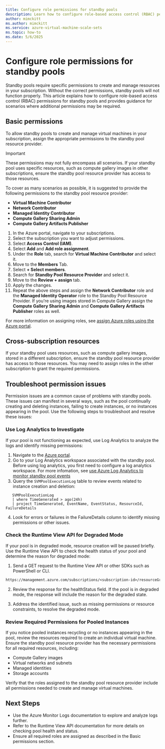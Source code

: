 ```yaml
---
title: Configure role permissions for standby pools
description: Learn how to configure role-based access control (RBAC) permissions for standby pools in Virtual Machine Scale Sets.
author: mimckitt
ms.author: mimckitt
ms.service: azure-virtual-machine-scale-sets
ms.topic: how-to
ms.date: 5/6/2025
---
```


# Configure role permissions for standby pools

Standby pools require specific permissions to create and manage resources in your subscription. Without the correct permissions, standby pools will not function properly. This article explains how to configure role-based access control (RBAC) permissions for standby pools and provides guidance for scenarios where additional permissions may be required.


## Basic permissions 
To allow standby pools to create and manage virtual machines in your subscription, assign the appropriate permissions to the standby pool resource provider.

> [!IMPORTANT]
> These permissions may not fully encompass all scenarios. If your standby pool uses specific resources, such as compute gallery images in other subscriptions, ensure the standby pool resource provider has access to those resources.

To cover as many scenarios as possible, it is suggested to provide the following permissions to the standby pool resource provider: 

- **Virtual Machine Contributor**
- **Network Contributor**
- **Managed Identity Contributor**
- **Compute Gallery Sharing Admin**
- **Compute Gallery Artifacts Publisher**

1) In the Azure portal, navigate to your subscriptions.
2) Select the subscription you want to adjust permissions.
3) Select **Access Control (IAM)**.
4) Select **Add** and **Add role assignment**.
5) Under the **Role** tab, search for **Virtual Machine Contributor** and select it.
6) Move to the **Members** Tab.
7) Select **+ Select members**.
8) Search for **Standby Pool Resource Provider** and select it.
9) Move to the **Review + assign** tab.
10) Apply the changes. 
11) Repeat the above steps and assign the **Network Contributor** role and the **Managed Identity Operator** role to the Standby Pool Resource Provider. If you're using images stored in Compute Gallery assign the **Compute Gallery Sharing Admin** and **Compute Gallery Artifacts Publisher** roles as well.

For more information on assigning roles, see [assign Azure roles using the Azure portal](/azure/role-based-access-control/quickstart-assign-role-user-portal).

## Cross-subscription resources
If your standby pool uses resources, such as compute gallery images, stored in a different subscription, ensure the standby pool resource provider has access to those resources. You may need to assign roles in the other subscription to grant the required permissions.

## Troubleshoot permission issues

Permission issues are a common cause of problems with standby pools. These issues can manifest in several ways, such as the pool continually creating and deleting instances, failing to create instances, or no instances appearing in the pool. Use the following steps to troubleshoot and resolve these issues:

### Use Log Analytics to Investigate

If your pool is not functioning as expected, use Log Analytics to analyze the logs and identify missing permissions:

1. Navigate to the [Azure portal](https://portal.azure.com/).
2. Go to your Log Analytics workspace associated with the standby pool. Before using log analytics, you first need to configure a log analytics workspace. For more infomation, see [use Azure Log Analytics to monitor standby pool events](standby-pools-monitor-pool-events.md)
3. Query the `SVMPoolExecutionLog` table to review events related to instance creation and deletion:

```kusto
   SVMPoolExecutionLog
   | where TimeGenerated > ago(24h)
   | project TimeGenerated, EventName, EventStatus, ResourceId, FailureDetails
```

4. Look for errors or failures in the FailureDetails column to identify missing permissions or other issues.


### Check the Runtime View API for Degraded Mode

If your pool is in degraded mode, resource creation will be paused briefly. Use the Runtime View API to check the health status of your pool and determine the reason for degraded mode:

1. Send a GET request to the Runtime View API or other SDKs such as PowerShell or CLI. 

```rest
https://management.azure.com/subscriptions/<subscription-id>/resourceGroups/<resource-group-name>/providers/Microsoft.StandbyPool/standbyVirtualMachinePools/<standby-pool-name>/runtime?api-version=2025-03-01
```

2. Review the response for the healthStatus field. If the pool is in degraded mode, the response will include the reason for the degraded state.

3. Address the identified issue, such as missing permissions or resource constraints, to resolve the degraded mode.

### Review Required Permissions for Pooled Instances

If you notice pooled instances recycling or no instances appearing in the pool, review the resources required to create an individual virtual machine. Ensure the standby pool resource provider has the necessary permissions for all required resources, including:

- Compute Gallery images
- Virtual networks and subnets
- Managed identities
- Storage accounts

Verify that the roles assigned to the standby pool resource provider include all permissions needed to create and manage virtual machines.

## Next Steps
- Use the Azure Monitor Logs documentation to explore and analyze logs further.
- Refer to the Runtime View API documentation for more details on checking pool health and status.
- Ensure all required roles are assigned as described in the Basic permissions section.